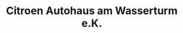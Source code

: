 ---
title: "Citroen Autohaus am Wasserturm e.K."
url: /hoyerswerda/citroen-autohaus-am-wasserturm-e-k/
shop: Autohaus
---